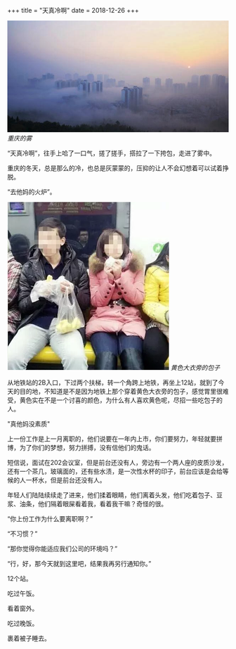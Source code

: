 +++
title = "天真冷啊"
date = 2018-12-26
+++

![重庆的雾](/images/blog/2018/chongqing_fog.png)
*重庆的雾*

“天真冷啊”，往手上哈了一口气，搓了搓手，搭拉了一下挎包，走进了雾中。

重庆的冬天，总是那么的冷，也总是灰蒙蒙的，压抑的让人不会幻想着可以试着挣脱。



“去他妈的火炉”。

![黄色大衣旁的包子](/images/blog/2018/subway_crowns.png)
*黄色大衣旁的包子*

从地铁站的2B入口，下过两个扶梯，转一个角跨上地铁，再坐上12站，就到了今天的目的地，不知道是不是因为地铁上那个穿着黄色大衣旁的包子，感觉胃里很难受，黄色实在不是一个讨喜的颜色，为什么有人喜欢黄色呢，尽招一些吃包子的人。

"真他妈没素质"

上一份工作是上一月离职的，他们说要在一年内上市，你们要努力，年轻就要拼博，为了你们的梦想，努力拼搏，没有信他们的鬼话。

短信说，面试在202会议室，但是前台还没有人，旁边有一个两人座的皮质沙发，还有一个茶几，玻璃面的，还有些水渍，是一次性水杯的印子，前台应该是会给等候的人一杯水，但是前台还没有人。

年轻人们陆陆续续走了进来，他们揉着眼睛，他们离着头发，他们吃着包子、豆浆、油条，他们隔着眼屎看着我，看着我干嘛？奇怪的很。

“你上份工作为什么要离职啊？”

“不习惯？”

“那你觉得你能适应我们公司的环境吗？”

“行，好，那今天就到这里吧，结果我再另行通知你。”

12个站。

吃过午饭。

看着窗外。

吃过晚饭。

裹着被子睡去。

